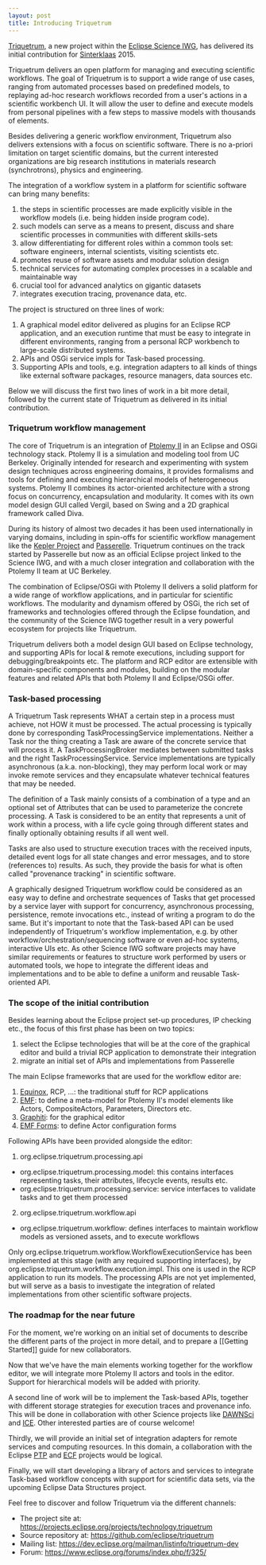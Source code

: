 ```yaml
---
layout: post
title: Introducing Triquetrum
---
```


[Triquetrum](https://projects.eclipse.org/projects/technology.triquetrum), a new project within the [Eclipse Science IWG](https://science.eclipse.org/), has delivered its initial contribution for [Sinterklaas](https://en.wikipedia.org/wiki/Sinterklaas) 2015.

Triquetrum delivers an open platform for managing and executing scientific workflows. The goal of Triquetrum is to support a wide range of use cases, ranging from automated processes based on predefined models, to replaying ad-hoc research workflows recorded from a user's actions in a scientific workbench UI. It will allow the user to define and execute models from personal pipelines with a few steps to massive models with thousands of elements.

Besides delivering a generic workflow environment, Triquetrum also delivers extensions with a focus on scientific software. There is no a-priori limitation on target scientific domains, but the current interested organizations are big research institutions in materials research (synchrotrons), physics and engineering.

The integration of a workflow system in a platform for scientific software can bring many benefits:

1. the steps in scientific processes are made explicitly visible in the workflow models (i.e. being hidden inside program code).
2. such models can serve as a means to present, discuss and share scientific processes in communities with different skills-sets
3. allow differentiating for different roles within a common tools set: software engineers, internal scientists, visiting scientists etc.
4. promotes reuse of software assets and modular solution design
5. technical services for automating complex processes in a scalable and maintainable way
6. crucial tool for advanced analytics on gigantic datasets
7. integrates execution tracing, provenance data, etc.

The project is structured on three lines of work:

1. A graphical model editor delivered as plugins for an Eclipse RCP application, and an execution runtime that must be easy to integrate in different environments, ranging from a personal RCP workbench to large-scale distributed systems.
2. APIs and OSGi service impls for Task-based processing.
3. Supporting APIs and tools, e.g. integration adapters to all kinds of things like external software packages, resource managers, data sources etc.

Below we will discuss the first two lines of work in a bit more detail, followed by the current state of Triquetrum as delivered in its initial contribution.

### Triquetrum workflow management

The core of Triquetrum is an integration of [Ptolemy II](http://ptolemy.eecs.berkeley.edu/ptolemyII/) in an Eclipse and OSGi technology stack. Ptolemy II is a simulation and modeling tool from UC Berkeley. Originally intended for research and experimenting with system design techniques across engineering domains, it provides formalisms and tools for defining and executing hierarchical models of heterogeneous systems. Ptolemy II combines its actor-oriented architecture with a strong focus on concurrency, encapsulation and modularity. It comes with its own model design GUI called Vergil, based on Swing and a 2D graphical framework called Diva.

During its history of almost two decades it has been used internationally in varying domains, including in spin-offs for scientific workflow management like the [Kepler Project](https://kepler-project.org/) and [Passerelle](https://github.com/eclipselabs/passerelle). Triquetrum continues on the track started by Passerelle but now as an official Eclipse project linked to the Science IWG, and with a much closer integration and collaboration with the Ptolemy II team at UC Berkeley.

The combination of Eclipse/OSGi with Ptolemy II delivers a solid platform for a wide range of workflow applications, and in particular for scientific workflows. The modularity and dynamism offered by OSGi, the rich set of frameworks and technologies offered through the Eclipse foundation, and the community of the Science IWG together result in a very powerful ecosystem for projects like Triquetrum.

Triquetrum delivers both a model design GUI based on Eclipse technology, and supporting APIs for local & remote executions, including support for debugging/breakpoints etc.
The platform and RCP editor are extensible with domain-specific components and modules, building on the modular features and related APIs that both Ptolemy II and Eclipse/OSGi offer.

### Task-based processing

A Triquetrum Task represents WHAT a certain step in a process must achieve, not HOW it must be processed. The actual processing is typically done by corresponding TaskProcessingService implementations.
Neither a Task nor the thing creating a Task are aware of the concrete service that will process it. A TaskProcessingBroker mediates between submitted tasks and the right TaskProcessingService. Service implementations are typically asynchronous (a.k.a. non-blocking), they may perform local work or may invoke remote services and they encapsulate whatever technical features that may be needed.

The definition of a Task mainly consists of a combination of a type and an optional set of Attributes that can be used to parameterize the concrete processing. A Task is considered to be an entity that represents a unit of work within a process, with a life cycle going through different states and finally optionally obtaining results if all went well.

Tasks are also used to structure execution traces with the received inputs, detailed event logs for all state changes and error messages, and to store (references to) results. As such, they provide the basis for what is often called "provenance tracking" in scientific software.

A graphically designed Triquetrum workflow could be considered as an easy way to define and orchestrate sequences of Tasks that get processed by a service layer with support for concurrency, asynchronous processing, persistence, remote invocations etc., instead of writing a program to do the same. But it's important to note that the Task-based API can be used independently of Triquetrum's workflow implementation, e.g. by other workflow/orchestration/sequencing software or even ad-hoc systems, interactive UIs etc. As other Science IWG software projects may have similar requirements or features to structure work performed by users or automated tools, we hope to integrate the different ideas and implementations and to be able to define a uniform and reusable Task-oriented API.

### The scope of the initial contribution

Besides learning about the Eclipse project set-up procedures, IP checking etc., the focus of this first phase has been on two topics:

1. select the Eclipse technologies that will be at the core of the graphical editor and build a trivial RCP application to demonstrate their integration
2. migrate an initial set of APIs and implementations from Passerelle

The main Eclipse frameworks that are used for the workflow editor are:

1. [Equinox](http://www.eclipse.org/equinox/), RCP, ...: the traditional stuff for RCP applications
2. [EMF](https://eclipse.org/modeling/emf/): to define a meta-model for Ptolemy II's model elements like Actors, CompositeActors, Parameters, Directors etc.
3. [Graphiti](https://eclipse.org/graphiti/): for the graphical editor
4. [EMF Forms](http://www.eclipse.org/ecp/emfforms/): to define Actor configuration forms

Following APIs have been provided alongside the editor:

1. org.eclipse.triquetrum.processing.api
  * org.eclipse.triquetrum.processing.model: this contains interfaces representing tasks, their attributes, lifecycle events, results etc.
  * org.eclipse.triquetrum.processing.service: service interfaces to validate tasks and to get them processed
2. org.eclipse.triquetrum.workflow.api
  * org.eclipse.triquetrum.workflow: defines interfaces to maintain workflow models as versioned assets, and to execute workflows

Only org.eclipse.triquetrum.workflow.WorkflowExecutionService has been implemented at this stage (with any required supporting interfaces), by org.eclipse.triquetrum.workflow.execution.impl.
This one is used in the RCP application to run its models. The processing APIs are not yet implemented, but will serve as a basis to investigate the integration of related implementations from other scientific software projects.

### The roadmap for the near future
For the moment, we're working on an initial set of documents to describe the different parts of the project in more detail, and to prepare a [[Getting Started]] guide for new collaborators.

Now that we've have the main elements working together for the workflow editor, we will integrate more Ptolemy II actors and tools in the editor. Support for hierarchical models will be added with priority.

A second line of work will be to implement the Task-based APIs, together with different storage strategies for execution traces and provenance info. This will be done in collaboration with other Science projects like [DAWNSci](https://projects.eclipse.org/projects/technology.dawnsci) and [ICE](https://projects.eclipse.org/projects/technology.ice). Other interested parties are of course welcome!

Thirdly, we will provide an initial set of integration adapters for remote services and computing resources. In this domain, a collaboration with the Eclipse [PTP](https://projects.eclipse.org/projects/tools.ptp) and [ECF](https://eclipse.org/ecf/) projects would be logical.

Finally, we will start developing a library of actors and services to integrate Task-based workflow concepts with support for scientific data sets, via the upcoming Eclipse Data Structures project.

Feel free to discover and follow Triquetrum via the different channels:

* The project site at: https://projects.eclipse.org/projects/technology.triquetrum
* Source repository at: https://github.com/eclipse/triquetrum
* Mailing list: https://dev.eclipse.org/mailman/listinfo/triquetrum-dev
* Forum: https://www.eclipse.org/forums/index.php/f/325/

